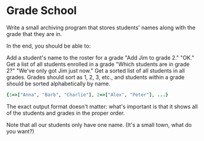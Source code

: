 # Grade School
Write a small archiving program that stores students' names along with the grade that they are in.

In the end, you should be able to:

Add a student's name to the roster for a grade
"Add Jim to grade 2."
"OK."
Get a list of all students enrolled in a grade
"Which students are in grade 2?"
"We've only got Jim just now."
Get a sorted list of all students in all grades. Grades should sort as 1, 2, 3, etc., and students within a grade should be sorted alphabetically by name.

```ruby
{1=>["Anna", "Barb", "Charlie"], 2=>["Alex", "Peter"], ...}
```

The exact output format doesn't matter: what's important is that it shows all of the students and grades in the proper order.

Note that all our students only have one name. (It's a small town, what do you want?)